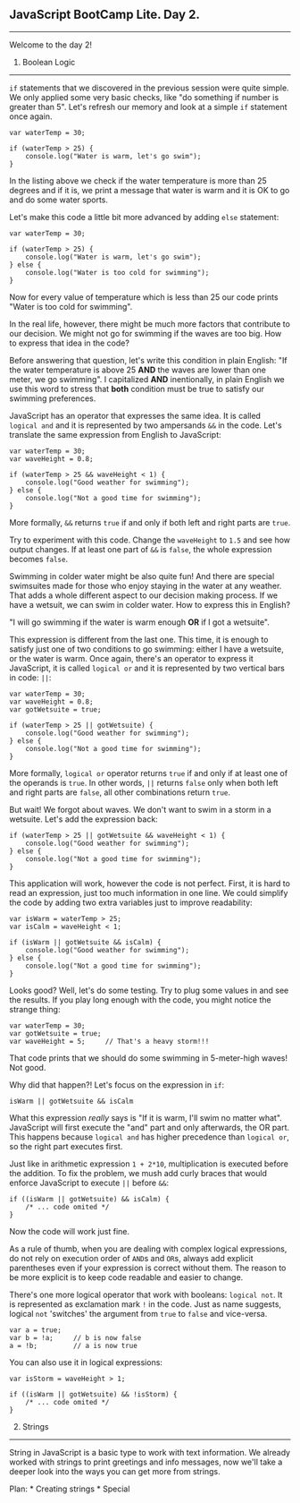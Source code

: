 JavaScript BootCamp Lite. Day 2.
--------------------------------
--------------------------------

Welcome to the day 2!

1. Boolean Logic
----------------
`if` statements that we discovered in the previous session were quite
simple. We only applied some very basic checks, like "do something if
number is greater than 5". Let's refresh our memory and look at a simple
`if` statement once again.

```
var waterTemp = 30;

if (waterTemp > 25) {
	console.log("Water is warm, let's go swim");
}

```

In the listing above we check if the water temperature is more than 
25 degrees and if it is, we print a message that water is warm and it is OK
to go and do some water sports.

Let's make this code a little bit more advanced by adding `else` statement:


```
var waterTemp = 30;

if (waterTemp > 25) {
	console.log("Water is warm, let's go swim");
} else {
	console.log("Water is too cold for swimming");
}
```

Now for every value of temperature which is less than 25 our code prints
"Water is too cold for swimming".

In the real life, however, there might be much more factors that contribute
to our decision. We might not go for swimming if the waves are too big. How to express that idea in the code?

Before answering that question, let's write this condition in plain English:
"If the water temperature is above 25 **AND** the waves are lower than one meter, we go swimming". I capitalized **AND** inentionally, in plain English we use this word to stress that **both** condition must be true to satisfy
our swimming preferences. 

JavaScript has an operator that expresses the same idea. It is called 
`logical and` and it is represented by two ampersands `&&` in the code. Let's
translate the same expression from English to JavaScript:


```
var waterTemp = 30;
var waveHeight = 0.8;

if (waterTemp > 25 && waveHeight < 1) {
	console.log("Good weather for swimming");
} else {
	console.log("Not a good time for swimming");
}
```

More formally, `&&` returns `true` if and only if both left and right 
parts are `true`. 

Try to experiment with this code. Change the `waveHeight` to `1.5` and see
how output changes. If at least one part of `&&` is `false`, the whole expression
becomes `false`.


Swimming in colder water might be also quite fun! And there are special 
swimsuites made for those who enjoy staying in the water at any weather.
That adds a whole different aspect to our decision making process. If we
have a wetsuit, we can swim in colder water. How to express this in English?

"I will go swimming if the water is warm enough **OR** if I got a wetsuite". 

This expression is different from the last one. This time, it is enough to
satisfy just one of two conditions to go swimming: either I have a wetsuite,
or the water is warm. Once again, there's an operator to express it JavaScript,
it is called `logical or` and it is represented by two vertical bars in code: `||`:

```
var waterTemp = 30;
var waveHeight = 0.8;
var gotWetsuite = true;

if (waterTemp > 25 || gotWetsuite) {
	console.log("Good weather for swimming");
} else {
	console.log("Not a good time for swimming");
}
```

More formally, `logical or` operator returns `true` if and only if at least one
of the operands is `true`. In other words, `||` returns `false` only when both 
left and right parts are `false`, all other combinations return `true`.

But wait! We forgot about waves. We don't want to swim in a storm in a wetsuite. 
Let's add the expression back:

```
if (waterTemp > 25 || gotWetsuite && waveHeight < 1) {
	console.log("Good weather for swimming");
} else {
	console.log("Not a good time for swimming");
}
```

This application will work, however the code is not perfect. First, it is hard
to read an expression, just too much information in one line. We could simplify
the code by adding two extra variables just to improve readability:

```
var isWarm = waterTemp > 25;
var isCalm = waveHeight < 1;

if (isWarm || gotWetsuite && isCalm) {
	console.log("Good weather for swimming");
} else {
	console.log("Not a good time for swimming");
}
```
Looks good? Well, let's do some testing. Try to plug some values in and see the
results. If you play long enough with the code, you might notice the strange thing:

```
var waterTemp = 30;
var gotWetsuite = true;
var waveHeight = 5; 	// That's a heavy storm!!!
```

That code prints that we should do some swimming in 5-meter-high waves! Not good.

Why did that happen?! Let's focus on the expression in `if`:

```
isWarm || gotWetsuite && isCalm
```

What this expression _really_ says is "If it is warm, I'll swim no matter what". 
JavaScript will first execute the "and" part and only afterwards, the OR part.
This happens because `logical and` has higher precedence than `logical or`, 
so the right part executes first. 

Just like in arithmetic expression `1 + 2*10`, multiplication is executed before
the addition. To fix the problem, we mush add curly braces that would enforce 
JavaScript to execute `||` before `&&`:

```
if ((isWarm || gotWetsuite) && isCalm) {
	/* ... code omited */
}
```
Now the code will work just fine.

As a rule of thumb, when you are dealing with complex logical expressions,
do not rely on execution order of `AND`s and `OR`s, always add explicit
parentheses even if your expression is correct without them. The reason
to be more explicit is to keep code readable and easier to change. 

There's one more logical operator that work with booleans: `logical not`.
It is represented as exclamation mark `!` in the code. Just as name suggests,
logical `not` 'switches' the argument from `true` to `false` and vice-versa.

```
var a = true;
var b = !a;   	// b is now false
a = !b;			// a is now true
```

You can also use it in logical expressions:

```
var isStorm = waveHeight > 1;

if ((isWarm || gotWetsuite) && !isStorm) {
	/* ... code omited */
}
```


2. Strings
----------
String in JavaScript is a basic type to work with text information. We already worked
with strings to print greetings and info messages, now we'll take a deeper look into 
the ways you can get more from strings.

Plan: 
	* Creating strings
	* Special 


[1]: http://nodejs.org/
[2]: http://sublimetext.com/3